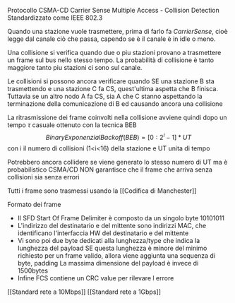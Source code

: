 Protocollo CSMA-CD Carrier Sense Multiple Access - Collision Detection 
Standardizzato come IEEE 802.3

Quando una stazione vuole trasmettere, prima di farlo fa $Carrier Sense$, cioè legge dal canale ciò che passa, capendo se è il canale è in idle o meno.

Una collisione si verifica quando due o piu stazioni provano a trasmettere un frame sul bus nello stesso tempo. 
La probabilità di collisione è tanto maggiore tanto piu stazioni ci sono sul canale.

Le collisioni si possono ancora verificare quando SE una stazione B sta trasmettendo e una stazione C fa CS, quest'ultima aspetta che B finisca. Tuttavia se un altro nodo A fa CS, sia A che C stanno aspettando la terminazione della comunicazione di B ed causando ancora una collisione

La ritrasmissione dei frame coinvolti nella collisione avviene quindi dopo un tempo $\tau$ casuale ottenuto con la tecnica BEB
$$BinaryExponenzial Backoff(BEB) = [0:2^i-1]*UT$$
con i il numero di collisioni (1<i<16) della stazione e UT unita di tempo 

Potrebbero ancora collidere se viene generato lo stesso numero di UT ma è probabilistico
CSMA/CD NON garantisce che il frame che arriva senza collisioni sia senza errori

Tutti i frame sono trasmessi usando la [[Codifica di Manchester]]

Formato dei frame
- Il SFD Start Of Frame Delimiter è composto da un singolo byte 10101011
- L'indirizzo del destinatario e del mittente sono indirizzi MAC, che identificano l'interfaccia HW del destinatario e del mittente
- Vi sono poi due byte dedicati alla lunghezza/type che indica la lunghezza del payload
	SE questa lunghezza è minore del minimo richiesto per un frame valido, allora viene aggiunta una sequenza di byte, padding
	La massima dimensione del payload è invece di 1500bytes
- Infine FCS contiene un CRC value per rilevare l errore

[[Standard rete a 10Mbps]]
[[Standard rete a 1Gbps]]